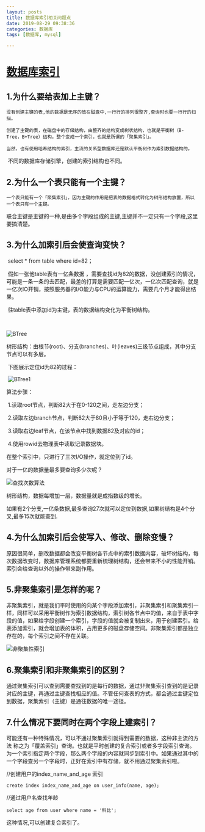 ```yaml
---
layout: posts
title: 数据库索引相关问题点
date: 2019-08-29 09:38:36
categories: 数据库
tags: [数据库, mysql]

---
```


# [数据库索引](https://github.com/yizuoliang/blog/tree/master/数据库相关/03_数据库索引)

## 1.为什么要给表加上主键？

  	没有创建主键的表,他的数据是无序的放在磁盘中,一行行的排列很整齐,查询时也要一行行的扫描。

 	创建了主键的表，在磁盘中的存储结构，由整齐的结构变成树状结构，也就是平衡树（B-Tree，B+Tree）结构。整个变成一个索引，也就是所谓的「聚集索引」。

 	当然，也有使用哈希结构的索引，主流的关系型数据库还是默认平衡树作为索引数据结构的。

​	不同的数据库存储引擎，创建的索引结构也不同。

## 2.为什么一个表只能有一个主键？

  	一个表只能有一个「聚集索引」，因为主键的作用是把表的数据格式转化为树形结构放置，所以一个表只有一个主键。

​	联合主键是主键的一种,是由多个字段组成的主键,主键并不一定只有一个字段,这里要搞清楚。

## 3.为什么加索引后会使查询变快？

​	select * from table where id=82；

​	假如一张他table表有一亿条数据 ，需要查找id为82的数据，没创建索引的情况，可能是一条一条的去匹配，最差的打算是需要匹配一亿次，一亿次匹配查询，就是一亿次IO开销，按照服务器的I/O能力与CPU的运算能力，需要几个月才能得出结果。

​	往table表中添加id为主键，表的数据结构变化为平衡树结构。

​	

![BTree](F:\picture\BTree.png)

​	树形结构：由根节(root)、分支(branches)、叶(leaves)三级节点组成，其中分支节点可以有多层。

​	下图展示定位id为82的过程：



​	![BTree1](F:\picture\BTree1.png)

算法步骤：

​	1.读取root节点，判断82大于在0-120之间，走左边分支；

​	2.读取左边branch节点，判断82大于80且小于等于120，走右边分支；

​	3.读取右边leaf节点，在该节点中找到数据82及对应的id；

​	4.使用rowid去物理表中读取记录数据块。

在整个索引中，只进行了三次I/O操作，就定位到了id。



对于一亿的数据量最多要查询多少次呢？



![查找次数算法](F:\picture\查找次数算法.png)

树形结构，数据每增加一层，数据量就是成指数级的增长。

如果有2个分支,一亿条数据,最多查询27次就可以定位到数据,如果树结构是4个分叉,最多15次就能查到.

## 4.为什么加索引后会使写入、修改、删除变慢？

​	原因很简单，删改数据都会改变平衡树各节点中的索引数据内容，破坏树结构，每次数据改变时，数据库管理系统都要重新梳理树结构，还会带来不小的性能开销。索引会给查询以外的操作带来副作用。

## 5.非聚集索引是怎样的呢？

​	非聚集索引，就是我们平时使用的向某个字段添加索引，非聚集索引和聚集索引一样，同样可以采用平衡树作为索引数据结构，索引树各节点中的值，来自于表中字段的值，如果给字段创建一个索引，字段的值就会被复制出来，用于创建索引。给表添加索引，就会增加表的体积，占用更多的磁盘存储空间。非聚集索引都是独立存在的，每个索引之间不存在关联。

![非聚集性索引](F:\picture\非聚集性索引.jpg)

## 6.聚集索引和非聚集索引的区别？

​	通过聚集索引可以查到需要查找到的是每行的数据，通过非聚集索引查到的是记录对应的主键，再通过主键查找相应的值。不管任何查表的方式，都会通过主键定位到数据，聚集索引（主键）是通往数据的唯一途径。

## 7.什么情况下要同时在两个字段上建索引？

​	可能还有一种特殊情况，可以不通过聚集索引就得到需要的数据，这种非主流的方法 称之为「覆盖索引」查询。也就是平时创建的复合索引或者多字段索引查询。为一个索引指定两个字段，那么两个字段的内容就同步到索引中。如果通过其中的一个字段查另一个字段时，正好在索引中有存储，就不用通过聚集索引啦。

//创建用户的index_name_and_age 索引

```
create index index_name_and_age on user_info(name, age);
```

//通过用户名查找年龄

```
select age from user where name = '科比';
```

这种情况,可以创建复合索引了。
